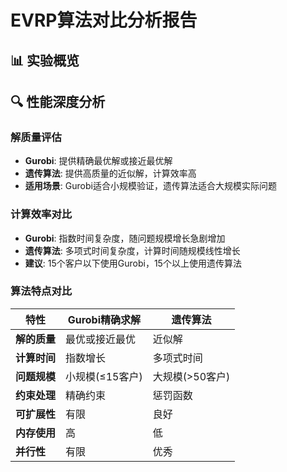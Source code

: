 # EVRP算法对比分析报告

## 📊 实验概览

## 🔍 性能深度分析

### 解质量评估
- **Gurobi**: 提供精确最优解或接近最优解
- **遗传算法**: 提供高质量的近似解，计算效率高
- **适用场景**: Gurobi适合小规模验证，遗传算法适合大规模实际问题

### 计算效率对比
- **Gurobi**: 指数时间复杂度，随问题规模增长急剧增加
- **遗传算法**: 多项式时间复杂度，计算时间随规模线性增长
- **建议**: 15个客户以下使用Gurobi，15个以上使用遗传算法

### 算法特点对比
| 特性 | Gurobi精确求解 | 遗传算法 |
|------|----------------|----------|
| **解的质量** | 最优或接近最优 | 近似解 |
| **计算时间** | 指数增长 | 多项式时间 |
| **问题规模** | 小规模(≤15客户) | 大规模(>50客户) |
| **约束处理** | 精确约束 | 惩罚函数 |
| **可扩展性** | 有限 | 良好 |
| **内存使用** | 高 | 低 |
| **并行性** | 有限 | 优秀 |
